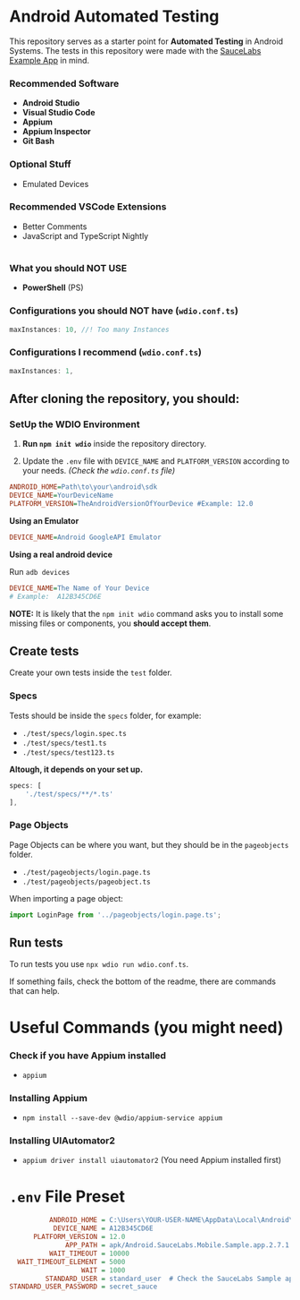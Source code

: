 # Android Automated Testing

This repository serves as a starter point for **Automated Testing** in Android Systems.
The tests in this repository were made with the [SauceLabs Example App](https://github.com/saucelabs/sample-app-mobile/releases/) in mind.

### Recommended Software
- **Android Studio**
- **Visual Studio Code**
- **Appium**
- **Appium Inspector**
- **Git Bash**

### Optional Stuff
- Emulated Devices

### Recommended VSCode Extensions
- Better Comments
- JavaScript and TypeScript Nightly

#

### What you should **NOT USE**
- **PowerShell** (PS)

### Configurations you should **NOT** have (`wdio.conf.ts`)
```ts
maxInstances: 10, //! Too many Instances
```

### Configurations I recommend (`wdio.conf.ts`)
```ts
maxInstances: 1,
```


## After cloning the repository, **you should**:

### SetUp the WDIO Environment

1. **Run `npm init wdio`** inside the repository directory.

2. Update the `.env` file with `DEVICE_NAME` and `PLATFORM_VERSION` according to your needs. *(Check the `wdio.conf.ts` file)*

```ini
ANDROID_HOME=Path\to\your\android\sdk
DEVICE_NAME=YourDeviceName
PLATFORM_VERSION=TheAndroidVersionOfYourDevice #Example: 12.0
```

**Using an Emulator**
```ini
DEVICE_NAME=Android GoogleAPI Emulator
```

**Using a real android device**

Run `adb devices`
```ini
DEVICE_NAME=The Name of Your Device
# Example:  A12B345CD6E
```

**NOTE:** It is likely that the `npm init wdio` command asks you to install some missing files or components, you **should accept them**.


## Create tests

Create your own tests inside the `test` folder.

### Specs
Tests should be inside the `specs` folder, for example:
- `./test/specs/login.spec.ts`
- `./test/specs/test1.ts`
- `./test/specs/test123.ts`

**Altough, it depends on your set up.**
```ts
specs: [
    './test/specs/**/*.ts'
],
```

### Page Objects
Page Objects can be where you want, but they should be in the `pageobjects` folder.
- `./test/pageobjects/login.page.ts`
- `./test/pageobjects/pageobject.ts`

When importing a page object:
```ts
import LoginPage from '../pageobjects/login.page.ts';
```


## Run tests

To run tests you use `npx wdio run wdio.conf.ts`.

If something fails, check the bottom of the readme, there are commands that can help.


# Useful Commands (you might need)

### Check if you have Appium installed
- `appium`

### Installing Appium
- `npm install --save-dev @wdio/appium-service appium`

### Installing UIAutomator2
- `appium driver install uiautomator2` (You need Appium installed first)

# `.env` File Preset
```ini
          ANDROID_HOME = C:\Users\YOUR-USER-NAME\AppData\Local\Android\sdk
           DEVICE_NAME = A12B345CD6E
      PLATFORM_VERSION = 12.0
              APP_PATH = apk/Android.SauceLabs.Mobile.Sample.app.2.7.1.apk
          WAIT_TIMEOUT = 10000
  WAIT_TIMEOUT_ELEMENT = 5000
                  WAIT = 1000
         STANDARD_USER = standard_user  # Check the SauceLabs Sample application
STANDARD_USER_PASSWORD = secret_sauce
```
